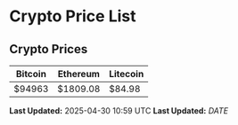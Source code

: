 # Crypto Price List

## Crypto Prices
| Bitcoin | Ethereum | Litecoin |
| ------- | -------- | -------- |
| $94963 | $1809.08 | $84.98 |
**Last Updated:** 2025-04-30 10:59 UTC
**Last Updated:** $DATE$
